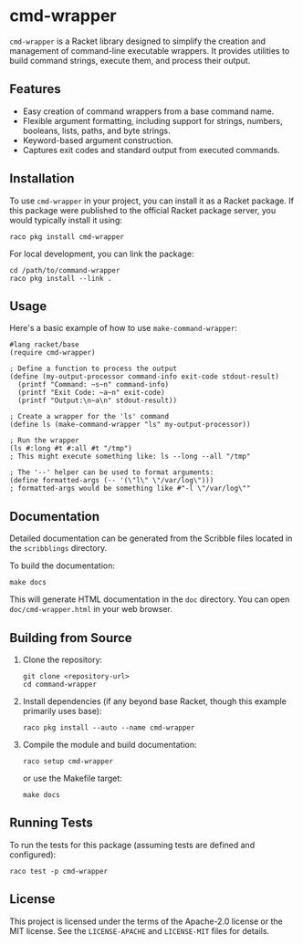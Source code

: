 # cmd-wrapper

`cmd-wrapper` is a Racket library designed to simplify the creation and management of command-line executable wrappers. It provides utilities to build command strings, execute them, and process their output.

## Features

- Easy creation of command wrappers from a base command name.
- Flexible argument formatting, including support for strings, numbers, booleans, lists, paths, and byte strings.
- Keyword-based argument construction.
- Captures exit codes and standard output from executed commands.

## Installation

To use `cmd-wrapper` in your project, you can install it as a Racket package. If this package were published to the official Racket package server, you would typically install it using:

```shell
raco pkg install cmd-wrapper
```

For local development, you can link the package:

```shell
cd /path/to/command-wrapper
raco pkg install --link .
```

## Usage

Here's a basic example of how to use `make-command-wrapper`:

```racket
#lang racket/base
(require cmd-wrapper)

; Define a function to process the output
(define (my-output-processor command-info exit-code stdout-result)
  (printf "Command: ~s~n" command-info)
  (printf "Exit Code: ~a~n" exit-code)
  (printf "Output:\n~a\n" stdout-result))

; Create a wrapper for the 'ls' command
(define ls (make-command-wrapper "ls" my-output-processor))

; Run the wrapper
(ls #:long #t #:all #t "/tmp")
; This might execute something like: ls --long --all "/tmp"

; The '--' helper can be used to format arguments:
(define formatted-args (-- '(\"l\" \"/var/log\")))
; formatted-args would be something like #"-l \"/var/log\""
```

## Documentation

Detailed documentation can be generated from the Scribble files located in the `scribblings` directory.

To build the documentation:

```shell
make docs
```

This will generate HTML documentation in the `doc` directory. You can open `doc/cmd-wrapper.html` in your web browser.

## Building from Source

1. Clone the repository:
   ```shell
   git clone <repository-url>
   cd command-wrapper
   ```
2. Install dependencies (if any beyond base Racket, though this example primarily uses base):
   ```shell
   raco pkg install --auto --name cmd-wrapper
   ```
3. Compile the module and build documentation:
   ```shell
   raco setup cmd-wrapper
   ```
   or use the Makefile target:
   ```shell
   make docs
   ```

## Running Tests

To run the tests for this package (assuming tests are defined and configured):

```shell
raco test -p cmd-wrapper
```

## License

This project is licensed under the terms of the Apache-2.0 license or the MIT license. See the `LICENSE-APACHE` and `LICENSE-MIT` files for details.
